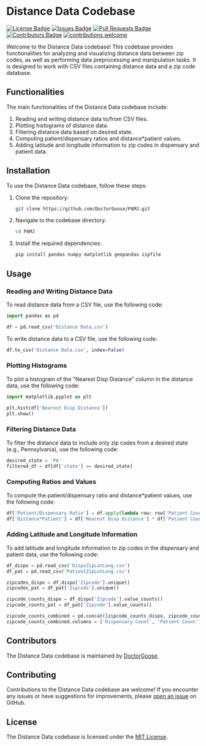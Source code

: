 # Distance Data Codebase

[![License Badge](https://img.shields.io/github/license/DoctorGoose/PAMJ)](https://github.com/DoctorGoose/PAMJ/blob/main/LICENSE)
[![Issues Badge](https://img.shields.io/github/issues/DoctorGoose/PAMJ)](https://github.com/DoctorGoose/PAMJ/issues)
[![Pull Requests Badge](https://img.shields.io/github/issues-pr/DoctorGoose/PAMJ)](https://github.com/DoctorGoose/PAMJ/pulls)
[![Contributors Badge](https://img.shields.io/github/contributors/DoctorGoose/PAMJ)](https://github.com/DoctorGoose/PAMJ/graphs/contributors)
[![contributions welcome](https://img.shields.io/badge/contributions-welcome-brightgreen.svg?style=flat)](https://github.com/dwyl/esta/issues)

Welcome to the Distance Data codebase! This codebase provides functionalities for analyzing and visualizing distance data between zip codes, as well as performing data preprocessing and manipulation tasks. It is designed to work with CSV files containing distance data and a zip code database.

## Functionalities

The main functionalities of the Distance Data codebase include:

1. Reading and writing distance data to/from CSV files.
2. Plotting histograms of distance data.
3. Filtering distance data based on desired state.
4. Computing patient/dispensary ratios and distance*patient values.
5. Adding latitude and longitude information to zip codes in dispensary and patient data.

## Installation

To use the Distance Data codebase, follow these steps:

1. Clone the repository:

   ```bash
   git clone https://github.com/DoctorGoose/PAMJ.git
   ```

2. Navigate to the codebase directory:

   ```bash
   cd PAMJ
   ```

3. Install the required dependencies:

   ```bash
   pip install pandas numpy matplotlib geopandas zipfile
   ```

## Usage

### Reading and Writing Distance Data

To read distance data from a CSV file, use the following code:

```python
import pandas as pd

df = pd.read_csv('Distance Data.csv')
```

To write distance data to a CSV file, use the following code:

```python
df.to_csv('Distance Data.csv', index=False)
```

### Plotting Histograms

To plot a histogram of the "Nearest Disp Distance" column in the distance data, use the following code:

```python
import matplotlib.pyplot as plt

plt.hist(df['Nearest Disp Distance'])
plt.show()
```

### Filtering Distance Data

To filter the distance data to include only zip codes from a desired state (e.g., Pennsylvania), use the following code:

```python
desired_state = 'PA'
filtered_df = df[df['state'] == desired_state]
```

### Computing Ratios and Values

To compute the patient/dispensary ratio and distance*patient values, use the following code:

```python
df['Patient/Dispensary Ratio'] = df.apply(lambda row: row['Patient Count'] if row['Dispensary Count'] == 0 else row['Patient Count']/row['Dispensary Count'], axis=1)
df['Distance*Patient'] = df['Nearest Disp Distance'] * df['Patient Count']
```

### Adding Latitude and Longitude Information

To add latitude and longitude information to zip codes in the dispensary and patient data, use the following code:

```python
df_dispo = pd.read_csv('DispoZipLatLong.csv')
df_pat = pd.read_csv('PatientZipLatLong.csv')

zipcodes_dispo = df_dispo['Zipcode'].unique()
zipcodes_pat = df_pat['Zipcode'].unique()

zipcode_counts_dispo = df_dispo['Zipcode'].value_counts()
zipcode_counts_pat = df_pat['Zipcode'].value_counts()

zipcode_counts_combined = pd.concat([zipcode_counts_dispo, zipcode_counts_pat], axis=1)
zipcode_counts_combined.columns = ['Dispensary Count', 'Patient Count']
```

## Contributors

The Distance Data codebase is maintained by [DoctorGoose](https://github.com/DoctorGoose).

## Contributing

Contributions to the Distance Data codebase are welcome! If you encounter any issues or have suggestions for improvements, please [open an issue](https://github.com/DoctorGoose/PAMJ/issues) on GitHub.

## License

The Distance Data codebase is licensed under the [MIT License](https://github.com/DoctorGoose/PAMJ/blob/main/LICENSE).
